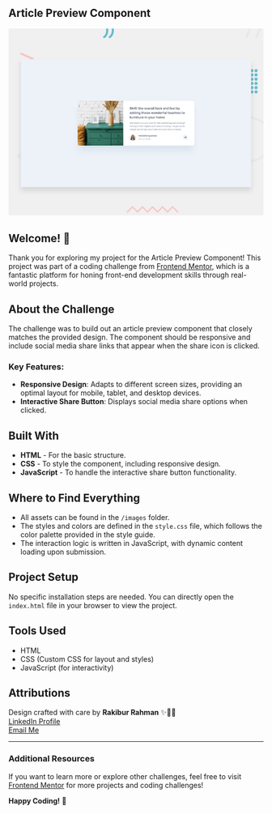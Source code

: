 ## Article Preview Component

![Design preview for the Article Preview Component coding challenge](./design/desktop-preview.jpg)

## Welcome! 👋

Thank you for exploring my project for the Article Preview Component! This project was part of a coding challenge from [Frontend Mentor](https://www.frontendmentor.io), which is a fantastic platform for honing front-end development skills through real-world projects.

## About the Challenge

The challenge was to build out an article preview component that closely matches the provided design. The component should be responsive and include social media share links that appear when the share icon is clicked.

### Key Features:

- **Responsive Design**: Adapts to different screen sizes, providing an optimal layout for mobile, tablet, and desktop devices.
- **Interactive Share Button**: Displays social media share options when clicked.

## Built With

- **HTML** - For the basic structure.
- **CSS** - To style the component, including responsive design.
- **JavaScript** - To handle the interactive share button functionality.

## Where to Find Everything

- All assets can be found in the `/images` folder.
- The styles and colors are defined in the `style.css` file, which follows the color palette provided in the style guide.
- The interaction logic is written in JavaScript, with dynamic content loading upon submission.

## Project Setup

No specific installation steps are needed. You can directly open the `index.html` file in your browser to view the project.

## Tools Used

- HTML
- CSS (Custom CSS for layout and styles)
- JavaScript (for interactivity)

## Attributions

Design crafted with care by **Rakibur Rahman** ✨🎨🚀  
[LinkedIn Profile](https://www.linkedin.com/in/md-rakibur-rahman-14b33a2a4)  
[Email Me](mailto:rakiburrahman307@gmail.com)

---

### Additional Resources

If you want to learn more or explore other challenges, feel free to visit [Frontend Mentor](https://www.frontendmentor.io) for more projects and coding challenges!

**Happy Coding!** 🚀
